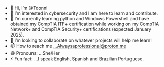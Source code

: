 - 👋 Hi, I’m @Tdonni
- 👀 I’m interested in cybersecurity and I am here to learn and contribute.
- 🌱 I’m currently learning python and Windows Powershell and have obtained my CompTIA ITF+ certification while working on my CompTIA Network+ and CompTIA Security+ certifications (expected January 2025).
- 💞️ I’m looking to collaborate on whatever projects will help me learn!
- 📫 How to reach me ...Alwaysaprofessional@proton.me
- 😄 Pronouns: ...She/Her
- ⚡ Fun fact: ...I speak English, Spanish and Brazilian Portuguese.

<!---
Tdonni/Tdonni is a ✨ special ✨ repository because its `README.md` (this file) appears on your GitHub profile.
You can click the Preview link to take a look at your changes.
--->
